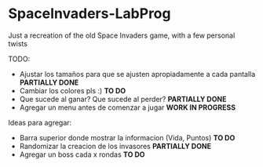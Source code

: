 # SpaceInvaders-LabProg
Just a recreation of the old Space Invaders game, with a few personal twists


TODO:
- Ajustar los tamaños para que se ajusten apropiadamente a cada pantalla **PARTIALLY DONE**
- Cambiar los colores pls :) **TO DO**
- Que sucede al ganar? Que sucede al perder? **PARTIALLY DONE**
- Agregar un menu antes de comenzar a jugar **WORK IN PROGRESS**


Ideas para agregar:
- Barra superior donde mostrar la informacion (Vida, Puntos) **TO DO**
- Randomizar la creacion de los invasores **PARTIALLY DONE**
- Agregar un boss cada x rondas **TO DO**

